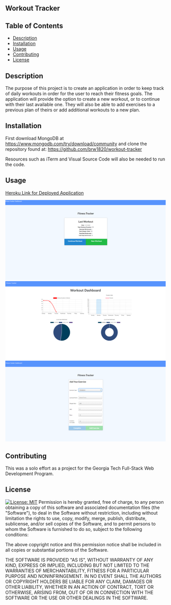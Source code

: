 ## Workout Tracker

## Table of Contents
  * [Description](#description)
  * [Installation](#installation)
  * [Usage](#usage)
  * [Contributing](#contributing)
  * [License](#license)
  
  ## Description
  The purpose of this project is to create an application in order to keep track of daily workouts in order for the user to reach their fitness goals.  The application will provide the option to create a new workout, or to continue with their last available one.  They will also be able to add exercises to a previous plan of theirs or add additional workouts to a new plan.  

  ## Installation
  First download MongoDB at https://www.mongodb.com/try/download/community and clone the repository found at:
https://github.com/brw1820/workout-tracker

Resources such as iTerm and Visual Source Code will also be needed to run the code.

  ## Usage
[Heroku Link for Deployed Application](https://exercise-tracker-homework.herokuapp.com/)
  
 ![example](./public/Assets/fitness1.PNG)
 ![example](./public/Assets/fitness2.PNG)
 ![example](./public/Assets/fitness3.PNG)

## Contributing
This was a solo effort as a project for the Georgia Tech Full-Stack Web Development Program.  



## License
  [![License: MIT](https://img.shields.io/badge/License-MIT-yellow.svg)](https://opensource.org/licenses/MIT)
Permission is hereby granted, free of charge, to any person obtaining a copy of this software and associated documentation files (the "Software"), to deal in the Software without restriction, including without limitation the rights to use, copy, modify, merge, publish, distribute, sublicense, and/or sell copies of the Software, and to permit persons to whom the Software is furnished to do so, subject to the following conditions:

The above copyright notice and this permission notice shall be included in all copies or substantial portions of the Software.

THE SOFTWARE IS PROVIDED "AS IS", WITHOUT WARRANTY OF ANY KIND, EXPRESS OR IMPLIED, INCLUDING BUT NOT LIMITED TO THE WARRANTIES OF MERCHANTABILITY, FITNESS FOR A PARTICULAR PURPOSE AND NONINFRINGEMENT. IN NO EVENT SHALL THE AUTHORS OR COPYRIGHT HOLDERS BE LIABLE FOR ANY CLAIM, DAMAGES OR OTHER LIABILITY, WHETHER IN AN ACTION OF CONTRACT, TORT OR OTHERWISE, ARISING FROM, OUT OF OR IN CONNECTION WITH THE SOFTWARE OR THE USE OR OTHER DEALINGS IN THE SOFTWARE.
  


